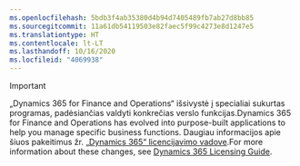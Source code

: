 ```yaml
---
ms.openlocfilehash: 5bdb3f4ab35380d4b94d7405489fb7ab27d8bb85
ms.sourcegitcommit: 11a61db54119503e82faec5f99c4273e8d1247e5
ms.translationtype: HT
ms.contentlocale: lt-LT
ms.lasthandoff: 10/16/2020
ms.locfileid: "4069938"
---
```

> [!IMPORTANT]
> <span data-ttu-id="b97d7-101">„Dynamics 365 for Finance and Operations“ išsivystė į specialiai sukurtas programas, padėsiančias valdyti konkrečias verslo funkcijas.</span><span class="sxs-lookup"><span data-stu-id="b97d7-101">Dynamics 365 for Finance and Operations has evolved into purpose-built applications to help you manage specific business functions.</span></span> <span data-ttu-id="b97d7-102">Daugiau informacijos apie šiuos pakeitimus žr. [„Dynamics 365“ licencijavimo vadove](https://mbs.microsoft.com/Files/public/365/Dynamics365LicensingGuide.pdf).</span><span class="sxs-lookup"><span data-stu-id="b97d7-102">For more information about these changes, see [Dynamics 365 Licensing Guide](https://mbs.microsoft.com/Files/public/365/Dynamics365LicensingGuide.pdf).</span></span>
 
